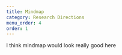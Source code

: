 ```yaml
---
title: Mindmap
category: Research Directions
menu_order: 4
order: 1
---
```


I think mindmap would look really good here
